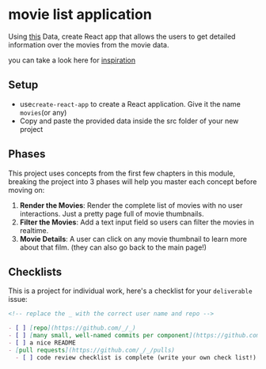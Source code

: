 # movie list application

Using [this](component-based-design/deliverables/film.json) Data, create React app that allows the users to get detailed information over the movies from the movie data.

you can take a look here for [inspiration](https://react-query-movies-app.netlify.app/)

## Setup

- use`create-react-app` to create a React application. Give it the name `movies`(or any)
- Copy and paste the provided data inside the src folder of your new project

## Phases

This project uses concepts from the first few chapters in this module, breaking the project into 3 phases will help you master each concept before moving on:

1. **Render the Movies**: Render the complete list of movies with no user interactions. Just a pretty page full of movie thumbnails.
2. **Filter the Movies**: Add a text input field so users can filter the movies in realtime.
3. **Movie Details**: A user can click on any movie thumbnail to learn more about that film. (they can also go back to the main page!)

## Checklists

This is a project for individual work, here's a checklist for your `deliverable` issue:

```markdown
<!-- replace the _ with the correct user name and repo -->

- [ ] [repo](https://github.com/_/_)
- [ ] [many small, well-named commits per component](https://github.com/_/_/commits)
- [ ] a nice README
- [pull requests](https://github.com/_/_/pulls)
  - [ ] code review checklist is complete (write your own check list!)
```
